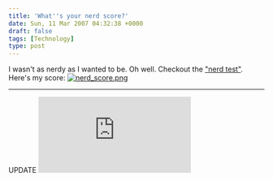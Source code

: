 ```yaml
---
title: 'What''s your nerd score?'
date: Sun, 11 Mar 2007 04:32:38 +0000
draft: false
tags: [Technology]
type: post
---
```


I wasn't as nerdy as I wanted to be. Oh well. Checkout the ["nerd test"](http://www.nerdtests.com/ft_nq.php). Here's my score: [![nerd_score.png](http://zeusville.files.wordpress.com/2007/03/nerd_score.png)](http://zeusville.files.wordpress.com/2007/03/nerd_score.png "nerd_score.png")

* * *

UPDATE [![I am nerdier than 77% of all people. Are you nerdier? Click here to find out!](http://www.nerdtests.com/images/ft/nq.php?val=2732)](http://www.nerdtests.com/ft_nq.php?im)